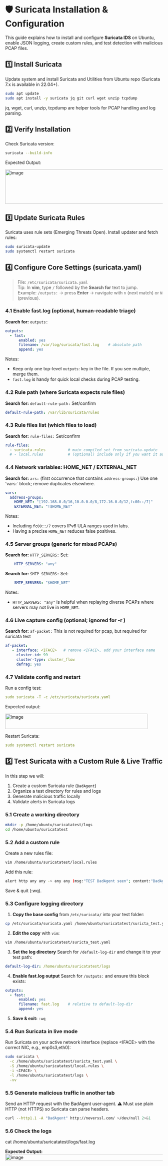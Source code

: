 # 🛡️ Suricata Installation & Configuration  

This guide explains how to install and configure **Suricata IDS** on Ubuntu, enable JSON logging, create custom rules, and test detection with malicious PCAP files.  

## 1️⃣ Install Suricata  
Update system and install Suricata and Utilities from Ubuntu repo (Suricata 7.x is available in 22.04+).  

```bash
sudo apt update
sudo apt install -y suricata jq git curl wget unzip tcpdump
```

jq, wget, curl, unzip, tcpdump are helper tools for PCAP handling and log parsing.

## 2️⃣ Verify Installation
Check Suricata version:
```bash
suricata --build-info
```
Expected Output:

<img width="760" height="110" alt="image" src="https://github.com/user-attachments/assets/6cd79ecc-3bac-49f7-b8bc-515e0229dd4f" />

## 3️⃣ Update Suricata Rules
Suricata uses rule sets (Emerging Threats Open). Install updater and fetch rules:
```bash
sudo suricata-update
sudo systemctl restart suricata
```

## 4️⃣ Configure Core Settings (suricata.yaml)
> File: `/etc/suricata/suricata.yaml`  
> Tip: In **vim**, type `/` followed by the **Search for** text to jump.  
> Example: `/outputs:` → press **Enter** → navigate with `n` (next match) or `N` (previous).

### 4.1 Enable fast.log (optional, human-readable triage)
**Search for:** `outputs:` 
```yaml
outputs:
  - fast:
      enabled: yes
      filename: /var/log/suricata/fast.log    # absolute path
      append: yes
```

Notes:
- Keep only one top-level `outputs`: key in the file. If you see multiple, merge them.
- `fast.log` is handy for quick local checks during PCAP testing.

### 4.2 Rule path (where Suricata expects rule files)
**Search for:** `default-rule-path:`
Set/confirm
```yaml
default-rule-path: /var/lib/suricata/rules
```

### 4.3 Rule files list (which files to load)
**Search for:** `rule-files:`
Set/confirm
```yaml
rule-files:
  - suricata.rules          # main compiled set from suricata-update
  # - local.rules           # (optional) include only if you want it auto-loaded
```

### 4.4 Network variables: HOME_NET / EXTERNAL_NET
**Search for:** `ars:` (first occurrence that contains `address-groups:`)
Use one 'vars:` block; remove duplicates elsewhere.
```yaml
vars:
  address-groups:
    HOME_NET: "[192.168.0.0/16,10.0.0.0/8,172.16.0.0/12,fc00::/7]"
    EXTERNAL_NET: "!$HOME_NET"
```
Notes:
- Including `fc00::/7` covers IPv6 ULA ranges used in labs.
- Having a precise `HOME_NET` reduces false positives.

### 4.5 Server groups (generic for mixed PCAPs)
**Search for:** `HTTP_SERVERS:`
Set:
```yaml
    HTTP_SERVERS: "any"
```

**Search for:** `SMTP_SERVERS:`
Set:
```yaml
    SMTP_SERVERS: "$HOME_NET"
```

Notes:
- `HTTP_SERVERS: "any"` is helpful when replaying diverse PCAPs where servers may not live in `HOME_NET`.

### 4.6 Live capture config (optional; ignored for -r <pcap>)
**Search for:** `af-packet:`
This is not required for pcap, but required for suricata test
```yaml
af-packet:
   - interface: <IFACE>   # remove <IFACE>, add your interface name
     cluster-id: 99
     cluster-type: cluster_flow
     defrag: yes
```

### 4.7 Validate config and restart
Run a config test:
```yaml
sudo suricata -T -c /etc/suricata/suricata.yaml
```
Expected output:

<img width="455" height="49" alt="image" src="https://github.com/user-attachments/assets/ab042e29-23e1-4b22-bc90-64d3b095f70e" />

Restart Suricata:
```yaml
sudo systemctl restart suricata
```


## 5️⃣ Test Suricata with a Custom Rule & Live Traffic  

In this step we will:  
1. Create a custom Suricata rule (`BadAgent`)  
2. Organize a test directory for rules and logs  
3. Generate malicious traffic locally  
4. Validate alerts in Suricata logs  


### 5.1 Create a working directory  

```bash
mkdir -p /home/ubuntu/suricatatest/logs
cd /home/ubuntu/suricatatest
```

### 5.2 Add a custom rule
Create a new rules file:
```bash
vim /home/ubuntu/suricatatest/local.rules
```
Add this rule:
```bash
alert http any any -> any any (msg:"TEST BadAgent seen"; content:"BadAgent"; http_header; sid:1000001; rev:1;)
```
Save & quit (:wq).

### 5.3 Configure logging directory  

1. **Copy the base config** from `/etc/suricata/` into your test folder:  
```bash
cp /etc/suricata/suricata.yaml /home/ubuntu/suricatatest/suricta_test.yaml
```

2. **Edit the copy** with `vim`:
```bash
vim /home/ubuntu/suricatatest/suricta_test.yaml
```

3. **Set the log directory**
Search for `/default-log-dir` and change it to your test path:
```yaml
default-log-dir: /home/ubuntu/suricatatest/logs
```

4. **Enable fast.log output**
Search for `/outputs:` and ensure this block exists:
```yaml
outputs:
  - fast:
      enabled: yes
      filename: fast.log    # relative to default-log-dir
      append: yes
```

5. **Save & exit:** `:wq`

### 5.4 Run Suricata in live mode
Run Suricata on your active network interface (replace \<IFACE\> with the correct NIC, e.g., enp0s3,eth0):
```bash
sudo suricata \
  -c /home/ubuntu/suricatatest/suricta_test.yaml \
  -S /home/ubuntu/suricatatest/local.rules \
  -i <IFACE> \
  -l /home/ubuntu/suricatatest/logs \
  -vv
```

### 5.5 Generate malicious traffic in another tab
Send an HTTP request with the BadAgent user-agent.
⚠️ Must use plain HTTP (not HTTPS) so Suricata can parse headers.
```bash
curl --http1.1 -A "BadAgent" http://neverssl.com/ >/dev/null 2>&1
```

### 5.6 Check the logs
cat /home/ubuntu/suricatatest/logs/fast.log

**Expected Output:**
<img width="694" height="22" alt="image" src="https://github.com/user-attachments/assets/393f93ec-8bd4-408a-aa4f-e67b04e4b38f" />










